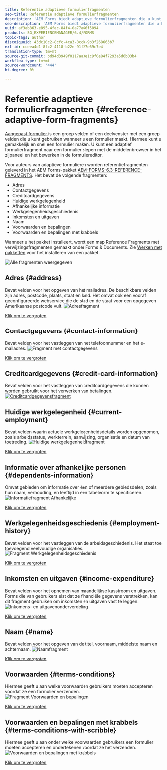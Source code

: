 ```yaml
---
title: Referentie adaptieve formulierfragmenten
seo-title: Referentie adaptieve formulierfragmenten
description: 'AEM Forms biedt adaptieve formulierfragmenten die u kunt gebruiken als elementen om snel een formulier te maken. '
seo-description: 'AEM Forms biedt adaptieve formulierfragmenten die u kunt gebruiken als elementen om snel een formulier te maken. '
uuid: af3ab863-e895-4fac-84f4-0a77a66f5094
products: SG_EXPERIENCEMANAGER/6.4/FORMS
topic-tags: author
discoiquuid: 43dc10c2-8cfc-4ca3-8ccb-9b3f268663b7
exl-id: cceea4d1-8fc2-4118-b22e-91f27e69c7e4
translation-type: tm+mt
source-git-commit: bd94d3949f0117aa3e1c9f0e84f7293a5d6b03b4
workflow-type: tm+mt
source-wordcount: '444'
ht-degree: 0%

---
```


# Referentie adaptieve formulierfragmenten {#reference-adaptive-form-fragments}

[Aangepast formulier ](/help/forms/using/adaptive-form-fragments.md) is een groep velden of een deelvenster met een groep velden die u kunt gebruiken wanneer u een formulier maakt. Hiermee kunt u gemakkelijk en snel een formulier maken. U kunt een adaptief formulierfragment naar een formulier slepen met de middelenbrowser in het zijpaneel en het bewerken in de formuliereditor.

Voor auteurs van adaptieve formulieren worden referentiefragmenten geleverd in het AEM Forms-pakket [AEM-FORMS-6.3-REFERENCE-FRAGMENTS](https://www.adobeaemcloud.com/content/marketplace/marketplaceProxy.html?packagePath=/content/companies/public/adobe/packages/cq630/fd/AEM-FORMS-6.3-REFERENCE-FRAGMENTS). Het bevat de volgende fragmenten:

* Adres
* Contactgegevens
* Creditcardgegevens
* Huidige werkgelegenheid
* Afhankelijke informatie
* Werkgelegenheidsgeschiedenis
* Inkomsten en uitgaven
* Naam
* Voorwaarden en bepalingen
* Voorwaarden en bepalingen met krabbels

Wanneer u het pakket installeert, wordt een map Reference Fragments met verwijzingsfragmenten gemaakt onder Forms &amp; Documents. Zie [Werken met pakketten](/help/sites-administering/package-manager.md) voor het installeren van een pakket.

![Alle fragmenten weergegeven](assets/ootb-frags.png)

## Adres {#address}

Bevat velden voor het opgeven van het mailadres. De beschikbare velden zijn adres, postcode, plaats, staat en land. Het omvat ook een vooraf geconfigureerde webservice die de stad en de staat voor een opgegeven Amerikaanse postcode vult.
![Adresfragment](assets/address.png)

[Klik om te vergroten](assets/address.png)

## Contactgegevens {#contact-information}

Bevat velden voor het vastleggen van het telefoonnummer en het e-mailadres.
![Fragment met contactgegevens](assets/contact-info.png)

[Klik om te vergroten](assets/contact-info-1.png)

## Creditcardgegevens {#credit-card-information}

Bevat velden voor het vastleggen van creditcardgegevens die kunnen worden gebruikt voor het verwerken van betalingen.
[ ![Creditcardgegevensfragment](assets/cc-info.png)](assets/cc-info-1.png)

## Huidige werkgelegenheid {#current-employment}

Bevat velden waarin actuele werkgelegenheidsdetails worden opgenomen, zoals arbeidsstatus, werkterrein, aanwijzing, organisatie en datum van toetreding.
![Huidige werkgelegenheidfragment](assets/current-emp.png)

[Klik om te vergroten](assets/current-emp-1.png)

## Informatie over afhankelijke personen {#dependents-information}

Omvat gebieden om informatie over één of meerdere gebiedsdelen, zoals hun naam, verhouding, en leeftijd in een tabelvorm te specificeren.
![Informatiefragment Afhankelijke](assets/dependents-info.png)

[Klik om te vergroten](assets/dependents-info-1.png)

## Werkgelegenheidsgeschiedenis {#employment-history}

Bevat velden voor het vastleggen van de arbeidsgeschiedenis. Het staat toe toevoegend veelvoudige organisaties.
![Fragment Werkgelegenheidsgeschiedenis](assets/emp-history.png)

[Klik om te vergroten](assets/emp-history-1.png)

## Inkomsten en uitgaven {#income-expenditure}

Bevat velden voor het opnemen van maandelijkse kasstroom en uitgaven. Forms die van gebruikers eist dat ze financiële gegevens verstrekken, kan dit fragment gebruiken om inkomsten en uitgaven vast te leggen.
![Inkomens- en uitgavenonderverdeling](assets/income.png)

[Klik om te vergroten](assets/income-1.png)

## Naam {#name}

Bevat velden voor het opgeven van de titel, voornaam, middelste naam en achternaam.
![Naamfragment](assets/name.png)

[Klik om te vergroten](assets/name-1.png)

## Voorwaarden {#terms-conditions}

Hiermee geeft u aan welke voorwaarden gebruikers moeten accepteren voordat ze een formulier verzenden.
![Fragment Voorwaarden en bepalingen](assets/tnc.png)

[Klik om te vergroten](assets/tnc-1.png)

## Voorwaarden en bepalingen met krabbels {#terms-conditions-with-scribble}

Hiermee geeft u aan onder welke voorwaarden gebruikers een formulier moeten accepteren en ondertekenen voordat ze het verzenden.
![Voorwaarden en bepalingen met krabbels](assets/tnc-scribble.png)

[Klik om te vergroten](assets/tnc-scribble-1.png)
